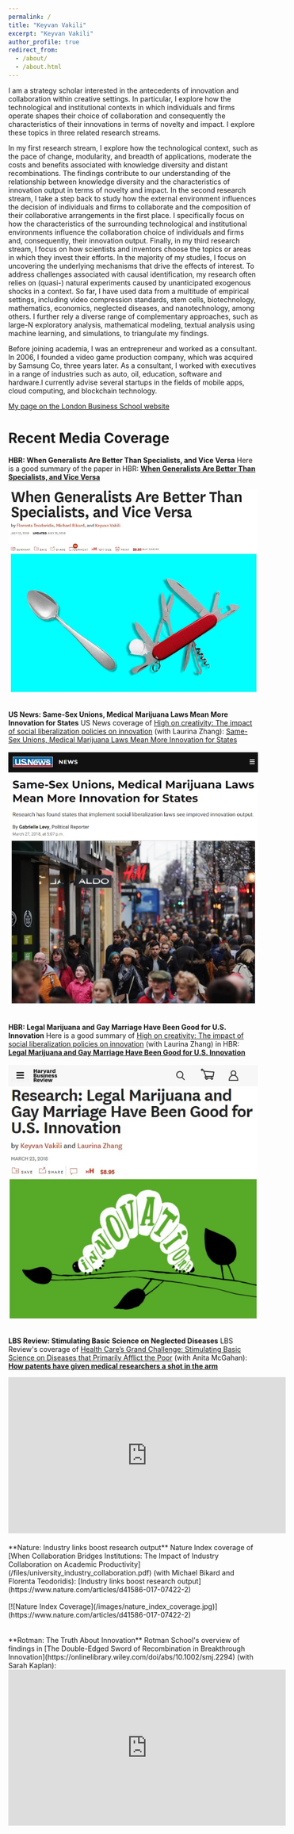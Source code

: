 ```yaml
---
permalink: /
title: "Keyvan Vakili"
excerpt: "Keyvan Vakili"
author_profile: true
redirect_from: 
  - /about/
  - /about.html
---
```


I am a strategy scholar interested in the antecedents of innovation and collaboration within creative settings. In particular, I explore how the technological and institutional contexts in which individuals and firms operate shapes their choice of collaboration and consequently the characteristics of their innovations in terms of novelty and impact. I explore these topics in three related research streams.

In my first research stream, I explore how the technological context, such as the pace of change, modularity, and breadth of applications, moderate the costs and benefits associated with knowledge diversity and distant recombinations. The findings contribute to our understanding of the relationship between knowledge diversity and the characteristics of innovation output in terms of novelty and impact. In the second research stream, I take a step back to study how the external environment influences the decision of individuals and firms to collaborate and the composition of their collaborative arrangements in the first place. I specifically focus on how the characteristics of the surrounding technological and institutional environments influence the collaboration choice of individuals and firms and, consequently, their innovation output. Finally, in my third research stream, I focus on how scientists and inventors choose the topics or areas in which they invest their efforts.
In the majority of my studies, I focus on uncovering the underlying mechanisms that drive the effects of interest. To address challenges associated with causal identification, my research often relies on (quasi-) natural experiments caused by unanticipated exogenous shocks in a context. So far, I have used data from a multitude of empirical settings, including video compression standards, stem cells, biotechnology, mathematics, economics, neglected diseases, and nanotechnology, among others. I further rely a diverse range of complementary approaches, such as large-N exploratory analysis, mathematical modeling, textual analysis using machine learning, and simulations, to triangulate my findings.
 

Before joining academia, I was an entrepreneur and worked as a consultant. In 2006, I founded a video game production company, which was acquired by Samsung Co, three years later. As a consultant, I worked with executives in a range of industries such as auto, oil, education, software and hardware.I currently advise several startups in the fields of mobile apps, cloud computing, and blockchain technology.

[My page on the London Business School website](https://www.london.edu/faculty-and-research/faculty/profiles/v/vakili-k#.Wnh6gq5l9aR)


Recent Media Coverage
======
**HBR: When Generalists Are Better Than Specialists, and Vice Versa**
Here is a good summary of the paper in HBR: [<b>When Generalists Are Better Than Specialists, and Vice Versa</b>](https://hbr.org/2018/07/when-generalists-are-better-than-specialists-and-vice-versa)<br><br>
[![HBR Coverage](/images/hbr_specialists_generalists.JPG)](https://hbr.org/2018/07/when-generalists-are-better-than-specialists-and-vice-versa)
<br>
<br>

**US News: Same-Sex Unions, Medical Marijuana Laws Mean More Innovation for States**
US News coverage of  [High on creativity: The impact of social liberalization policies on innovation](https://onlinelibrary.wiley.com/doi/abs/10.1002/smj.2778) (with Laurina Zhang): [Same-Sex Unions, Medical Marijuana Laws Mean More Innovation for States](https://www.usnews.com/news/national-news/articles/2018-03-27/same-sex-unions-medical-marijuana-laws-mean-more-innovation-for-states)<br><br>
[![US News Coverage](/images/usnews_coverage_high_on_creativity.jpg)](https://www.usnews.com/news/national-news/articles/2018-03-27/same-sex-unions-medical-marijuana-laws-mean-more-innovation-for-states)
<br>
<br>

**HBR: Legal Marijuana and Gay Marriage Have Been Good for U.S. Innovation**
Here is a good summary of [High on creativity: The impact of social liberalization policies on innovation](https://onlinelibrary.wiley.com/doi/abs/10.1002/smj.2778) (with Laurina Zhang) in HBR: [<b>Legal Marijuana and Gay Marriage Have Been Good for U.S. Innovation</b>](https://hbr.org/2018/03/research-legal-marijuana-and-gay-marriage-have-been-good-for-u-s-innovation)<br><br>
[![HBR Coverage](/images/hbr_coverage_high_on_creativity.jpg)](https://hbr.org/2018/03/research-legal-marijuana-and-gay-marriage-have-been-good-for-u-s-innovation)
<br>
<br>

**LBS Review: Stimulating Basic Science on Neglected Diseases**
LBS Review's coverage of [Health Care’s Grand Challenge: Stimulating Basic Science on Diseases that Primarily Afflict the Poor](http://amj.aom.org/content/59/6/1917.short) (with Anita McGahan): [<b>How patents have given medical researchers a shot in the arm</b>](http://bit.ly/2g2Jvkn)
<iframe width="560" height="315" src="https://www.youtube.com/embed/6RipcCfLiyU?rel=0" frameborder="0" allow="autoplay; encrypted-media" allowfullscreen></iframe>
<br>
<br>
**Nature: Industry links boost research output**
Nature Index coverage of [When Collaboration Bridges Institutions: The Impact of Industry Collaboration on Academic Productivity](/files/university_industry_collaboration.pdf) (with Michael Bikard and Florenta Teodoridis): [Industry links boost research output](https://www.nature.com/articles/d41586-017-07422-2)<br><br>
[![Nature Index Coverage](/images/nature_index_coverage.jpg)](https://www.nature.com/articles/d41586-017-07422-2)
<br>
<br>
<br>
**Rotman: The Truth About Innovation**
Rotman School's overview of findings in [The Double-Edged Sword of Recombination in Breakthrough Innovation](https://onlinelibrary.wiley.com/doi/abs/10.1002/smj.2294) (with Sarah Kaplan):
<iframe width="560" height="315" src="https://www.youtube.com/embed/IOko5gEFN4Y?rel=0" frameborder="0" allow="autoplay; encrypted-media" allowfullscreen></iframe>
